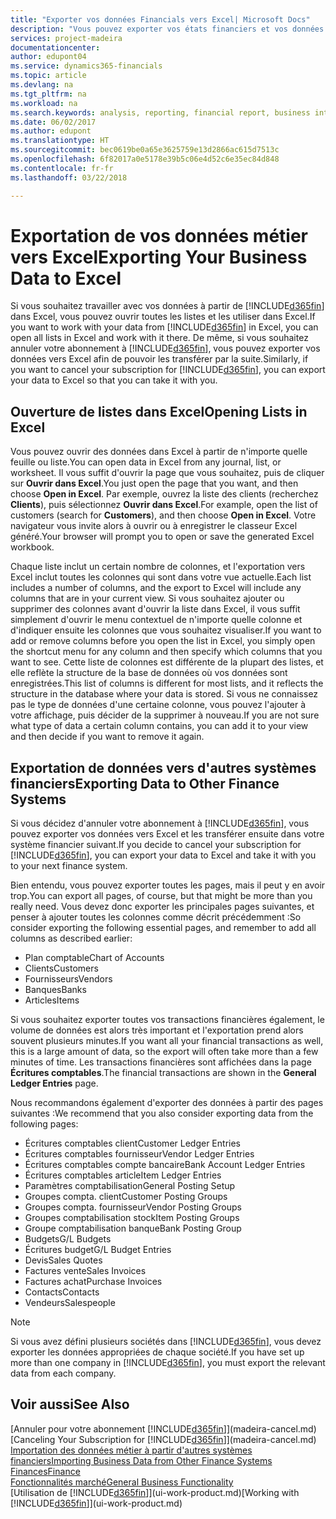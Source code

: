 ```yaml
---
title: "Exporter vos données Financials vers Excel| Microsoft Docs"
description: "Vous pouvez exporter vos états financiers et vos données de veille économique de Finance and Operations, Business edition vers Excel, ou ouvrir vos données Financials dans Excel."
services: project-madeira
documentationcenter: 
author: edupont04
ms.service: dynamics365-financials
ms.topic: article
ms.devlang: na
ms.tgt_pltfrm: na
ms.workload: na
ms.search.keywords: analysis, reporting, financial report, business intelligence, BI, Excel
ms.date: 06/02/2017
ms.author: edupont
ms.translationtype: HT
ms.sourcegitcommit: bec0619be0a65e3625759e13d2866ac615d7513c
ms.openlocfilehash: 6f82017a0e5178e39b5c06e4d52c6e35ec84d848
ms.contentlocale: fr-fr
ms.lasthandoff: 03/22/2018

---
```

# <a name="exporting-your-business-data-to-excel"></a><span data-ttu-id="8ebbb-103">Exportation de vos données métier vers Excel</span><span class="sxs-lookup"><span data-stu-id="8ebbb-103">Exporting Your Business Data to Excel</span></span>
<span data-ttu-id="8ebbb-104">Si vous souhaitez travailler avec vos données à partir de [!INCLUDE[d365fin](includes/d365fin_md.md)] dans Excel, vous pouvez ouvrir toutes les listes et les utiliser dans Excel.</span><span class="sxs-lookup"><span data-stu-id="8ebbb-104">If you want to work with your data from [!INCLUDE[d365fin](includes/d365fin_md.md)] in Excel, you can open all lists in Excel and work with it there.</span></span> <span data-ttu-id="8ebbb-105">De même, si vous souhaitez annuler votre abonnement à [!INCLUDE[d365fin](includes/d365fin_md.md)], vous pouvez exporter vos données vers Excel afin de pouvoir les transférer par la suite.</span><span class="sxs-lookup"><span data-stu-id="8ebbb-105">Similarly, if you want to cancel your subscription for [!INCLUDE[d365fin](includes/d365fin_md.md)], you can export your data to Excel so that you can take it with you.</span></span>

## <a name="opening-lists-in-excel"></a><span data-ttu-id="8ebbb-106">Ouverture de listes dans Excel</span><span class="sxs-lookup"><span data-stu-id="8ebbb-106">Opening Lists in Excel</span></span>
<span data-ttu-id="8ebbb-107">Vous pouvez ouvrir des données dans Excel à partir de n'importe quelle feuille ou liste.</span><span class="sxs-lookup"><span data-stu-id="8ebbb-107">You can open data in Excel from any journal, list, or worksheet.</span></span> <span data-ttu-id="8ebbb-108">Il vous suffit d'ouvrir la page que vous souhaitez, puis de cliquer sur **Ouvrir dans Excel**.</span><span class="sxs-lookup"><span data-stu-id="8ebbb-108">You just open the page that you want, and then choose **Open in Excel**.</span></span> <span data-ttu-id="8ebbb-109">Par exemple, ouvrez la liste des clients (recherchez **Clients**), puis sélectionnez **Ouvrir dans Excel**.</span><span class="sxs-lookup"><span data-stu-id="8ebbb-109">For example, open the list of customers (search for **Customers**), and then choose **Open in Excel**.</span></span> <span data-ttu-id="8ebbb-110">Votre navigateur vous invite alors à ouvrir ou à enregistrer le classeur Excel généré.</span><span class="sxs-lookup"><span data-stu-id="8ebbb-110">Your browser will prompt you to open or save the generated Excel workbook.</span></span>  

<span data-ttu-id="8ebbb-111">Chaque liste inclut un certain nombre de colonnes, et l'exportation vers Excel inclut toutes les colonnes qui sont dans votre vue actuelle.</span><span class="sxs-lookup"><span data-stu-id="8ebbb-111">Each list includes a number of columns, and the export to Excel will include any columns that are in your current view.</span></span> <span data-ttu-id="8ebbb-112">Si vous souhaitez ajouter ou supprimer des colonnes avant d'ouvrir la liste dans Excel, il vous suffit simplement d'ouvrir le menu contextuel de n'importe quelle colonne et d'indiquer ensuite les colonnes que vous souhaitez visualiser.</span><span class="sxs-lookup"><span data-stu-id="8ebbb-112">If you want to add or remove columns before you open the list in Excel, you simply open the shortcut menu for any column and then specify which columns that you want to see.</span></span> <span data-ttu-id="8ebbb-113">Cette liste de colonnes est différente de la plupart des listes, et elle reflète la structure de la base de données où vos données sont enregistrées.</span><span class="sxs-lookup"><span data-stu-id="8ebbb-113">This list of columns is different for most lists, and it reflects the structure in the database where your data is stored.</span></span> <span data-ttu-id="8ebbb-114">Si vous ne connaissez pas le type de données d'une certaine colonne, vous pouvez l'ajouter à votre affichage, puis décider de la supprimer à nouveau.</span><span class="sxs-lookup"><span data-stu-id="8ebbb-114">If you are not sure what type of data a certain column contains, you can add it to your view and then decide if you want to remove it again.</span></span>  

## <a name="exporting-data-to-other-finance-systems"></a><span data-ttu-id="8ebbb-115">Exportation de données vers d'autres systèmes financiers</span><span class="sxs-lookup"><span data-stu-id="8ebbb-115">Exporting Data to Other Finance Systems</span></span>
<span data-ttu-id="8ebbb-116">Si vous décidez d'annuler votre abonnement à [!INCLUDE[d365fin](includes/d365fin_md.md)], vous pouvez exporter vos données vers Excel et les transférer ensuite dans votre système financier suivant.</span><span class="sxs-lookup"><span data-stu-id="8ebbb-116">If you decide to cancel your subscription for [!INCLUDE[d365fin](includes/d365fin_md.md)], you can export your data to Excel and take it with you to your next finance system.</span></span>  

<span data-ttu-id="8ebbb-117">Bien entendu, vous pouvez exporter toutes les pages, mais il peut y en avoir trop.</span><span class="sxs-lookup"><span data-stu-id="8ebbb-117">You can export all pages, of course, but that might be more than you really need.</span></span> <span data-ttu-id="8ebbb-118">Vous devez donc exporter les principales pages suivantes, et penser à ajouter toutes les colonnes comme décrit précédemment :</span><span class="sxs-lookup"><span data-stu-id="8ebbb-118">So consider exporting the following essential pages, and remember to add all columns as described earlier:</span></span>  

* <span data-ttu-id="8ebbb-119">Plan comptable</span><span class="sxs-lookup"><span data-stu-id="8ebbb-119">Chart of Accounts</span></span>  
* <span data-ttu-id="8ebbb-120">Clients</span><span class="sxs-lookup"><span data-stu-id="8ebbb-120">Customers</span></span>  
* <span data-ttu-id="8ebbb-121">Fournisseurs</span><span class="sxs-lookup"><span data-stu-id="8ebbb-121">Vendors</span></span>  
* <span data-ttu-id="8ebbb-122">Banques</span><span class="sxs-lookup"><span data-stu-id="8ebbb-122">Banks</span></span>  
* <span data-ttu-id="8ebbb-123">Articles</span><span class="sxs-lookup"><span data-stu-id="8ebbb-123">Items</span></span>  

<span data-ttu-id="8ebbb-124">Si vous souhaitez exporter toutes vos transactions financières également, le volume de données est alors très important et l'exportation prend alors souvent plusieurs minutes.</span><span class="sxs-lookup"><span data-stu-id="8ebbb-124">If you want all your financial transactions as well, this is a large amount of data, so the export will often take more than a few minutes of time.</span></span> <span data-ttu-id="8ebbb-125">Les transactions financières sont affichées dans la page **Écritures comptables**.</span><span class="sxs-lookup"><span data-stu-id="8ebbb-125">The financial transactions are shown in the **General Ledger Entries** page.</span></span>  

<span data-ttu-id="8ebbb-126">Nous recommandons également d'exporter des données à partir des pages suivantes :</span><span class="sxs-lookup"><span data-stu-id="8ebbb-126">We recommend that you also consider exporting data from the following pages:</span></span>  

* <span data-ttu-id="8ebbb-127">Écritures comptables client</span><span class="sxs-lookup"><span data-stu-id="8ebbb-127">Customer Ledger Entries</span></span>  
* <span data-ttu-id="8ebbb-128">Écritures comptables fournisseur</span><span class="sxs-lookup"><span data-stu-id="8ebbb-128">Vendor Ledger Entries</span></span>  
* <span data-ttu-id="8ebbb-129">Écritures comptables compte bancaire</span><span class="sxs-lookup"><span data-stu-id="8ebbb-129">Bank Account Ledger Entries</span></span>  
* <span data-ttu-id="8ebbb-130">Écritures comptables article</span><span class="sxs-lookup"><span data-stu-id="8ebbb-130">Item Ledger Entries</span></span>  
* <span data-ttu-id="8ebbb-131">Paramètres comptabilisation</span><span class="sxs-lookup"><span data-stu-id="8ebbb-131">General Posting Setup</span></span>  
* <span data-ttu-id="8ebbb-132">Groupes compta. client</span><span class="sxs-lookup"><span data-stu-id="8ebbb-132">Customer Posting Groups</span></span>  
* <span data-ttu-id="8ebbb-133">Groupes compta. fournisseur</span><span class="sxs-lookup"><span data-stu-id="8ebbb-133">Vendor Posting Groups</span></span>  
* <span data-ttu-id="8ebbb-134">Groupes comptabilisation stock</span><span class="sxs-lookup"><span data-stu-id="8ebbb-134">Item Posting Groups</span></span>  
* <span data-ttu-id="8ebbb-135">Groupe comptabilisation banque</span><span class="sxs-lookup"><span data-stu-id="8ebbb-135">Bank Posting Group</span></span>  
* <span data-ttu-id="8ebbb-136">Budgets</span><span class="sxs-lookup"><span data-stu-id="8ebbb-136">G/L Budgets</span></span>  
* <span data-ttu-id="8ebbb-137">Écritures budget</span><span class="sxs-lookup"><span data-stu-id="8ebbb-137">G/L Budget Entries</span></span>  
* <span data-ttu-id="8ebbb-138">Devis</span><span class="sxs-lookup"><span data-stu-id="8ebbb-138">Sales Quotes</span></span>  
* <span data-ttu-id="8ebbb-139">Factures vente</span><span class="sxs-lookup"><span data-stu-id="8ebbb-139">Sales Invoices</span></span>  
* <span data-ttu-id="8ebbb-140">Factures achat</span><span class="sxs-lookup"><span data-stu-id="8ebbb-140">Purchase Invoices</span></span>  
* <span data-ttu-id="8ebbb-141">Contacts</span><span class="sxs-lookup"><span data-stu-id="8ebbb-141">Contacts</span></span>  
* <span data-ttu-id="8ebbb-142">Vendeurs</span><span class="sxs-lookup"><span data-stu-id="8ebbb-142">Salespeople</span></span>  

> [!NOTE]  
>   <span data-ttu-id="8ebbb-143">Si vous avez défini plusieurs sociétés dans [!INCLUDE[d365fin](includes/d365fin_md.md)], vous devez exporter les données appropriées de chaque société.</span><span class="sxs-lookup"><span data-stu-id="8ebbb-143">If you have set up more than one company in [!INCLUDE[d365fin](includes/d365fin_md.md)], you must export the relevant data from each company.</span></span>

## <a name="see-also"></a><span data-ttu-id="8ebbb-144">Voir aussi</span><span class="sxs-lookup"><span data-stu-id="8ebbb-144">See Also</span></span>
<span data-ttu-id="8ebbb-145">[Annuler pour votre abonnement [!INCLUDE[d365fin](includes/d365fin_md.md)]](madeira-cancel.md)</span><span class="sxs-lookup"><span data-stu-id="8ebbb-145">[Canceling Your Subscription for [!INCLUDE[d365fin](includes/d365fin_md.md)]](madeira-cancel.md)</span></span>  
[<span data-ttu-id="8ebbb-146">Importation des données métier à partir d'autres systèmes financiers</span><span class="sxs-lookup"><span data-stu-id="8ebbb-146">Importing Business Data from Other Finance Systems</span></span>](upload-data.md)  
[<span data-ttu-id="8ebbb-147">Finances</span><span class="sxs-lookup"><span data-stu-id="8ebbb-147">Finance</span></span>](finance.md)  
[<span data-ttu-id="8ebbb-148">Fonctionnalités marché</span><span class="sxs-lookup"><span data-stu-id="8ebbb-148">General Business Functionality</span></span>](ui-across-business-areas.md)  
<span data-ttu-id="8ebbb-149">[Utilisation de [!INCLUDE[d365fin](includes/d365fin_md.md)]](ui-work-product.md)</span><span class="sxs-lookup"><span data-stu-id="8ebbb-149">[Working with [!INCLUDE[d365fin](includes/d365fin_md.md)]](ui-work-product.md)</span></span>  

